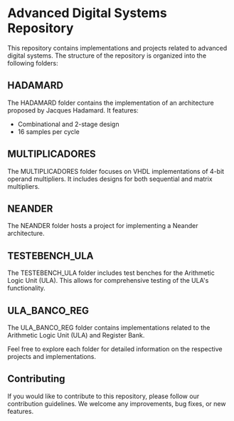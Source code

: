 # Advanced Digital Systems Repository

This repository contains implementations and projects related to advanced digital systems. The structure of the repository is organized into the following folders:

## HADAMARD

The HADAMARD folder contains the implementation of an architecture proposed by Jacques Hadamard. It features:
- Combinational and 2-stage design
- 16 samples per cycle

## MULTIPLICADORES

The MULTIPLICADORES folder focuses on VHDL implementations of 4-bit operand multipliers. It includes designs for both sequential and matrix multipliers.

## NEANDER

The NEANDER folder hosts a project for implementing a Neander architecture.

## TESTEBENCH_ULA

The TESTEBENCH_ULA folder includes test benches for the Arithmetic Logic Unit (ULA). This allows for comprehensive testing of the ULA's functionality.

## ULA_BANCO_REG

The ULA_BANCO_REG folder contains implementations related to the Arithmetic Logic Unit (ULA) and Register Bank.

Feel free to explore each folder for detailed information on the respective projects and implementations.

## Contributing

If you would like to contribute to this repository, please follow our contribution guidelines. We welcome any improvements, bug fixes, or new features.


